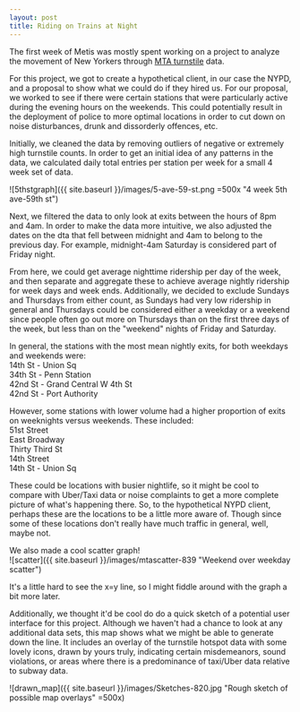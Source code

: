 ```yaml
---
layout: post
title: Riding on Trains at Night
---
```


The first week of Metis was mostly spent working on a project to analyze the movement of New Yorkers through [MTA turnstile](http://web.mta.info/developers/turnstile.html) data. 

For this project, we got to create a hypothetical client, in our case the NYPD, and a proposal to show what we could do if they hired us. For our proposal, we worked to see if there were certain stations that were particularly active during the evening hours on the weekends. This could potentially result in the deployment of police to more optimal locations in order to cut down on noise disturbances, drunk and dissorderly offences, etc.

Initially, we cleaned the data by removing outliers of negative or extremely high turnstile counts. In order to get an initial idea of any patterns in the data, we calculated daily total entries per station per week for a small 4 week set of data. 

![5thstgraph]({{ site.baseurl }}/images/5-ave-59-st.png =500x "4 week 5th ave-59th st")

Next, we filtered the data to only look at exits between the hours of 8pm and 4am. In order to make the data more intuitive, we also adjusted the dates on the dta that fell between midnight and 4am to belong to the previous day. For example, midnight-4am Saturday is considered part of Friday night. 

From here, we could get average nighttime ridership per day of the week, and then separate and aggregate these to achieve average nightly ridership for week days and week ends. Additionally, we decided to exclude Sundays and Thursdays from either count, as Sundays had very low ridership in general and Thursdays could be considered either a weekday or a weekend since people often go out more on Thursdays than on the first three days of the week, but less than on the "weekend" nights of Friday and Saturday.

In general, the stations with the most mean nightly exits, for both weekdays and weekends were:  
14th St - Union Sq  
34th St - Penn Station  
42nd St - Grand Central 
W 4th St  
42nd St - Port Authority 
 
However, some stations with lower volume had a higher proportion of exits on weeknights versus weekends. These included:  
51st Street  
East Broadway  
Thirty Third St  
14th Street  
14th St - Union Sq  

These could be locations with busier nightlife, so it might be cool to compare with Uber/Taxi data or noise complaints to get a more complete picture of what's happening there. So, to the hypothetical NYPD client, perhaps these are the locations to be a little more aware of. Though since some of these locations don't really have much traffic in general, well, maybe not.

We also made a cool scatter graph!  
![scatter]({{ site.baseurl }}/images/mtascatter-839 "Weekend over weekday scatter")

It's a little hard to see the x=y line, so I might fiddle around with the graph a bit more later.

Additionally, we thought it'd be cool do do a quick sketch of a potential user interface for this project. Although we haven't had a chance to look at any additional data sets, this map shows what we might be able to generate down the line. It includes an overlay of the turnstile hotspot data with some lovely icons, drawn by yours truly, indicating certain misdemeanors, sound violations, or areas where there is a predominance of taxi/Uber data relative to subway data.

![drawn_map]({{ site.baseurl }}/images/Sketches-820.jpg "Rough sketch of possible map overlays" =500x)